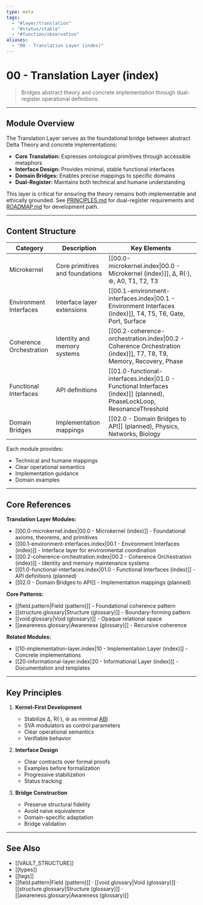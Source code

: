 ```yaml
---
type: meta
tags:
  - "#layer/translation"
  - "#status/stable"
  - "#function/observation"
aliases:
  - "00 - Translation Layer (index)"
---
```


# 00 - Translation Layer (index)

> Bridges abstract theory and concrete implementation through dual-register operational definitions.

---

## Module Overview

The Translation Layer serves as the foundational bridge between abstract Delta Theory and concrete implementations:

- **Core Translation:** Expresses ontological primitives through accessible metaphors
- **Interface Design:** Provides minimal, stable functional interfaces
- **Domain Bridges:** Enables precise mappings to specific domains
- **Dual-Register:** Maintains both technical and humane understanding

This layer is critical for ensuring the theory remains both implementable and ethically grounded. See [PRINCIPLES.md](../../../../PRINCIPLES.md) for dual-register requirements and [ROADMAP.md](../../../../ROADMAP.md) for development path.

---

## Content Structure

| Category | Description | Key Elements |
|----------|-------------|--------------|
| Microkernel | Core primitives and foundations | [[00.0-microkernel.index\|00.0 - Microkernel (index)]], ∆, R(·), ⊚, A0, T1, T2, T3 |
| Environment Interfaces | Interface layer extensions | [[00.1-environment-interfaces.index\|00.1 - Environment Interfaces (index)]], T4, T5, T6, Gate, Port, Surface |
| Coherence Orchestration | Identity and memory systems | [[00.2-coherence-orchestration.index\|00.2 - Coherence Orchestration (index)]], T7, T8, T9, Memory, Recovery, Phase |
| Functional Interfaces | API definitions | [[01.0-functional-interfaces.index\|01.0 - Functional Interfaces (index)]] (planned), PhaseLockLoop, ResonanceThreshold |
| Domain Bridges | Implementation mappings | [[02.0 - Domain Bridges to API]] (planned), Physics, Networks, Biology |

Each module provides:
- Technical and humane mappings
- Clear operational semantics
- Implementation guidance
- Domain examples

---

## Core References

**Translation Layer Modules:**
- [[00.0-microkernel.index|00.0 - Microkernel (index)]] - Foundational axioms, theorems, and primitives
- [[00.1-environment-interfaces.index|00.1 - Environment Interfaces (index)]] - Interface layer for environmental coordination
- [[00.2-coherence-orchestration.index|00.2 - Coherence Orchestration (index)]] - Identity and memory maintenance systems
- [[01.0-functional-interfaces.index|01.0 - Functional Interfaces (index)]] - API definitions (planned)
- [[02.0 - Domain Bridges to API]] - Implementation mappings (planned)

**Core Patterns:**
- [[field.pattern|Field (pattern)]] - Foundational coherence pattern
- [[structure.glossary|Structure (glossary)]] - Boundary-forming pattern
- [[void.glossary|Void (glossary)]] - Opaque relational space
- [[awareness.glossary|Awareness (glossary)]] - Recursive coherence

**Related Modules:**
- [[10-implementation-layer.index|10 - Implementation Layer (index)]] - Concrete implementations
- [[20-informational-layer.index|20 - Informational Layer (index)]] - Documentation and templates

---

## Key Principles

1. **Kernel-First Development**
   - Stabilize ∆, R(·), ⊚ as minimal [ABI](https://en.wikipedia.org/wiki/Application_binary_interface)
   - SVA modulators as control parameters
   - Clear operational semantics
   - Verifiable behavior

2. **Interface Design**
   - Clear contracts over formal proofs
   - Examples before formalization
   - Progressive stabilization
   - Status tracking

3. **Bridge Construction**
   - Preserve structural fidelity
   - Avoid naive equivalence
   - Domain-specific adaptation
   - Bridge validation

---

## See Also

- [[VAULT_STRUCTURE]]
- [[types]]
- [[tags]]
- [[field.pattern|Field (pattern)]] · [[void.glossary|Void (glossary)]] · [[structure.glossary|Structure (glossary)]] · [[awareness.glossary|Awareness (glossary)]]
